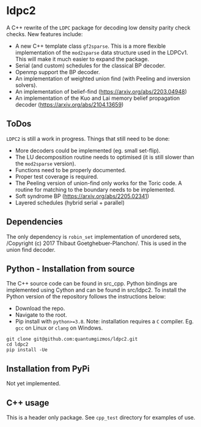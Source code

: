 # ldpc2

A C++ rewrite of the `LDPC` package for decoding low density parity check checks. New features include:

- A new C++ template class `gf2sparse`. This is a more flexible implementation of the `mod2sparse` data structure used in the LDPCv1. This will make it much easier to expand the package.
- Serial (and custom) schedules for the classical BP decoder.
- Openmp support the BP decoder.
- An implementation of weighted union find (with Peeling and inversion solvers).
- An implementation of belief-find (https://arxiv.org/abs/2203.04948)
- An implementation of the Kuo and Lai memory belief propagation decoder (https://arxiv.org/abs/2104.13659)

## ToDos

`LDPC2` is still a work in progress. Things that still need to be done:
- More decoders could be implemented (eg. small set-flip).
- The LU decomposition routine needs to optimised (it is still slower than the `mod2sparse` version).
- Functions need to be properly documented.
- Proper test coverage is required.
- The Peeling version of union-find only works for the Toric code. A routine for matching to the boundary needs to be implemented.
- Soft syndrome BP (https://arxiv.org/abs/2205.02341)
- Layered schedules (hybrid serial + parallel)

## Dependencies

The only dependency is `robin_set` implementation of unordered sets, /Copyright (c) 2017 Thibaut Goetghebuer-Planchon/. This is used in the union find decoder.

## Python - Installation from source

The C++ source code can be found in src_cpp. Python bindings are implemented using Cython and can be found in src/ldpc2. To install the Python version of the repository follows the instructions below: 

- Download the repo.
- Navigate to the root.
- Pip install with `python>=3.8`.
Note: installation requires a `C` compiler. Eg. `gcc` on Linux or `clang` on Windows.

```
git clone git@github.com:quantumgizmos/ldpc2.git
cd ldpc2
pip install -Ue
```

## Installation from PyPi

Not yet implemented.

## C++ usage

This is a header only package. See `cpp_test` directory for examples of use.